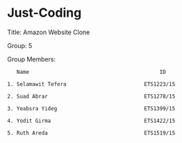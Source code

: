 # Just-Coding

Title: Amazon Website Clone

Group: 5

Group Members:

       Name                                          ID
       
    1. Selamawit Tefera                         ETS1223/15
    
    2. Suad Abrar                               ETS1278/15
    
    3. Yeabsra Yideg                            ETS1399/15
    
    4. Yodit Girma                              ETS1422/15
    
    5. Ruth Areda                               ETS1519/15

